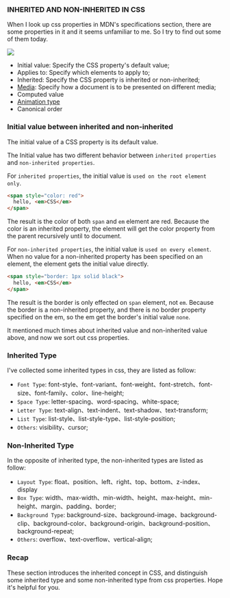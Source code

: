 ### INHERITED AND NON-INHERITED IN CSS

When I look up css properties in MDN's specifications section, there are some properties in it and it seems unfamiliar to me. So I try to find out some of them today.

![](http://with.muyunyun.cn/b22bcdb94d354d3f301cae7997d9cd17.jpg)

* Initial value: Specify the CSS property's default value;
* Applies to: Specify which elements to apply to;
* Inherited: Specify the CSS property is inherited or non-inherited;
* [Media](https://www.w3.org/TR/css3-mediaqueries/): Specify how a document is to be presented on different media;
* Computed value
* [Animation type](https://drafts.csswg.org/web-animations/#animation-type)
* Canonical order

### Initial value between inherited and non-inherited

The initial value of a CSS property is its default value.

The Initial value has two different behavior between `inherited properties` and `non-inherited properties`.

For `inherited properties`, the initial value is `used on the root element only`.

```html
<span style="color: red">
  hello, <em>CSS</em>
</span>
```

The result is the color of both `span` and `em` element are red. Because the color is an inherited property, the element will get the color property from the parent recursively until to document.

For `non-inherited properties`, the initial value is `used on every element`. When no value for a non-inherited property has been specified on an element, the element gets the initial value directly.

```html
<span style="border: 1px solid black">
  hello, <em>CSS</em>
</span>
```

The result is the border is only effected on `span` element, not `em`. Because the border is a non-inherited property, and there is no border property specified on the em, so the em get the border's initial value `none`.

It mentioned much times about inherited value and non-inherited value above, and now we sort out css properties.

### Inherited Type

I've collected some inherited types in css, they are listed as follow:

* `Font Type`: font-style、font-variant、font-weight、font-stretch、font-size、font-family、color、line-height;
* `Space Type`: letter-spacing、word-spacing、white-space;
* `Letter Type`: text-align、text-indent、text-shadow、text-transform;
* `List Type`: list-style、list-style-type、list-style-position;
* `Others`: visibility、cursor;

### Non-Inherited Type

In the opposite of inherited type, the non-inherited types are listed as follow:

* `Layout Type`: float、position、left、right、top、bottom、z-index、display
* `Box Type`: width、max-width、min-width、height、max-height、min-height、margin、padding、border;
* `Background Type`: background-size、background-image、background-clip、background-color、background-origin、background-position、background-repeat;
* `Others`: overflow、text-overflow、vertical-align;



### Recap

These section introduces the inherited concept in CSS, and distinguish some inherited type and some non-inherited type from css properties. Hope it's helpful for you.